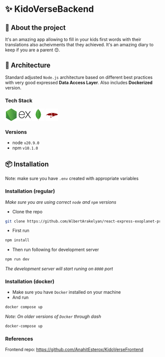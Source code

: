 # ✨ KidoVerseBackend

## 📖 About the project
It's an amazing app allowing to fill in your kids first words with their translations also acheivments that they achieved. It's an amazing diary to keep if you are a parent 😊.

## 🏰 Architecture
Standard adjusted `Node.js` architecture based on different best practices with very good expressed **Data Access Layer**. Also includes **Dockerized** version.

### Tech Stack

<div>
  <img src="https://github.com/devicons/devicon/blob/master/icons/nodejs/nodejs-original.svg" title="Nodejs" alt="Nodejs" width="40" height="40"/>
  <img src="https://github.com/devicons/devicon/blob/master/icons/express/express-original.svg" title="Express" alt="Express" width="40" height="40"/>
  <img src="https://github.com/devicons/devicon/blob/master/icons/mongodb/mongodb-original.svg" title="MongoDB" alt="MongoDB" width="40" height="40"/>
  <img src="https://raw.githubusercontent.com/github/explore/80688e429a7d4ef2fca1e82350fe8e3517d3494d/topics/mongoose/mongoose.png" title="Mongoose" alt="Mongoose" width="40" height="40"/>
</div>

### Versions
- node `v20.9.0`
- npm `v10.1.0`

## 📦 Installation
Note: make sure you have `.env` created with appropriate variables

### Installation (regular)
_Make sure you are using correct `node` and `npm` versions_
- Clone the repo
```bash
git clone https://github.com/AlbertArakelyan/react-express-exoplanet-project.git
```
- First run
```bash
npm install
```
- Then run following for development server
```bash
npm run dev
```
_The development server will start runing on `8000` port_

### Installation (docker)
- Make sure you have `Docker` installed on your machine
- And run
```bash
docker compose up
```
_Note: On older versions of `Docker` through dash_
```bash
docker-compose up
```

### References
Frontend repo: https://github.com/AnahitEsterox/KidoVerseFrontend
